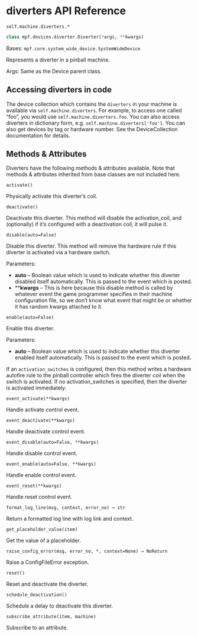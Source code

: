 # diverters API Reference

`self.machine.diverters.*`

``` python
class mpf.devices.diverter.Diverter(*args, **kwargs)
```

Bases: `mpf.core.system_wide_device.SystemWideDevice`

Represents a diverter in a pinball machine.

Args: Same as the Device parent class.

## Accessing diverters in code

The device collection which contains the `diverters` in your machine is available via `self.machine.diverters`. For example, to access one called “foo”, you would use `self.machine.diverters.foo`. You can also access diverters in dictionary form, e.g. `self.machine.diverters['foo']`. You can also get devices by tag or hardware number. See the DeviceCollection documentation for details.

## Methods & Attributes

Diverters have the following methods & attributes available. Note that methods & attributes inherited from base classes are not included here.

`activate()`

Physically activate this diverter’s coil.

`deactivate()`

Deactivate this diverter.  This method will disable the activation_coil, and (optionally) if it’s configured with a deactivation coil, it will pulse it.

`disable(auto=False)`

Disable this diverter. This method will remove the hardware rule if this diverter is activated via a hardware switch.

Parameters:

* **auto** – Boolean value which is used to indicate whether this diverter disabled itself automatically. This is passed to the event which is posted.
* ****kwargs** – This is here because this disable method is called by whatever event the game programmer specifies in their machine configuration file, so we don’t know what event that might be or whether it has random kwargs attached to it.

`enable(auto=False)`

Enable this diverter.

Parameters:

* **auto** – Boolean value which is used to indicate whether this diverter enabled itself automatically. This is passed to the event which is posted.

If an `activation_switches` is configured, then this method writes a hardware autofire rule to the pinball controller which fires the diverter coil when the switch is activated. If no activation_switches is specified, then the diverter is activated immediately.

`event_activate(**kwargs)`

Handle activate control event.

`event_deactivate(**kwargs)`

Handle deactivate control event.

`event_disable(auto=False, **kwargs)`

Handle disable control event.

`event_enable(auto=False, **kwargs)`

Handle enable control event.

`event_reset(**kwargs)`

Handle reset control event.

`format_log_line(msg, context, error_no) → str`

Return a formatted log line with log link and context.

`get_placeholder_value(item)`

Get the value of a placeholder.

`raise_config_error(msg, error_no, *, context=None) → NoReturn`

Raise a ConfigFileError exception.

`reset()`

Reset and deactivate the diverter.

`schedule_deactivation()`

Schedule a delay to deactivate this diverter.

`subscribe_attribute(item, machine)`

Subscribe to an attribute.
